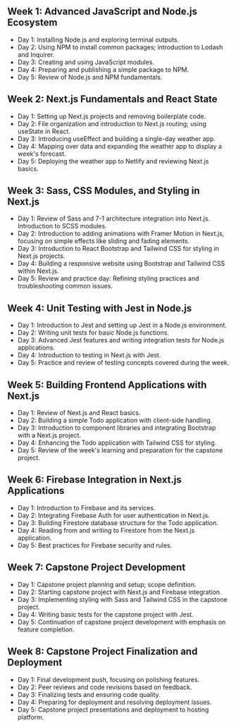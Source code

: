 ## Week 1: Advanced JavaScript and Node.js Ecosystem

- Day 1: Installing Node.js and exploring terminal outputs.
- Day 2: Using NPM to install common packages; introduction to Lodash and Inquirer.
- Day 3: Creating and using JavaScript modules.
- Day 4: Preparing and publishing a simple package to NPM.
- Day 5: Review of Node.js and NPM fundamentals.

## Week 2: Next.js Fundamentals and React State

- Day 1: Setting up Next.js projects and removing boilerplate code.
- Day 2: File organization and introduction to Next.js routing; using useState in React.
- Day 3: Introducing useEffect and building a single-day weather app.
- Day 4: Mapping over data and expanding the weather app to display a week's forecast.
- Day 5: Deploying the weather app to Netlify and reviewing Next.js basics.

## Week 3: Sass, CSS Modules, and Styling in Next.js

- Day 1: Review of Sass and 7-1 architecture integration into Next.js. Introduction to SCSS modules.
- Day 2: Introduction to adding animations with Framer Motion in Next.js, focusing on simple effects like sliding and fading elements.
- Day 3: Introduction to React Bootstrap and Tailwind CSS for styling in Next.js projects.
- Day 4: Building a responsive website using Bootstrap and Tailwind CSS within Next.js.
- Day 5: Review and practice day: Refining styling practices and troubleshooting common issues.

## Week 4: Unit Testing with Jest in Node.js

- Day 1: Introduction to Jest and setting up Jest in a Node.js environment.
- Day 2: Writing unit tests for basic Node.js functions.
- Day 3: Advanced Jest features and writing integration tests for Node.js applications.
- Day 4: Introduction to testing in Next.js with Jest.
- Day 5: Practice and review of testing concepts covered during the week.

## Week 5: Building Frontend Applications with Next.js

- Day 1: Review of Next.js and React basics.
- Day 2: Building a simple Todo application with client-side handling.
- Day 3: Introduction to component libraries and integrating Bootstrap with a Next.js project.
- Day 4: Enhancing the Todo application with Tailwind CSS for styling.
- Day 5: Review of the week's learning and preparation for the capstone project.

## Week 6: Firebase Integration in Next.js Applications

- Day 1: Introduction to Firebase and its services.
- Day 2: Integrating Firebase Auth for user authentication in Next.js.
- Day 3: Building Firestore database structure for the Todo application.
- Day 4: Reading from and writing to Firestore from the Next.js application.
- Day 5: Best practices for Firebase security and rules.

## Week 7: Capstone Project Development

- Day 1: Capstone project planning and setup; scope definition.
- Day 2: Starting capstone project with Next.js and Firebase integration.
- Day 3: Implementing styling with Sass and Tailwind CSS in the capstone project.
- Day 4: Writing basic tests for the capstone project with Jest.
- Day 5: Continuation of capstone project development with emphasis on feature completion.

## Week 8: Capstone Project Finalization and Deployment

- Day 1: Final development push, focusing on polishing features.
- Day 2: Peer reviews and code revisions based on feedback.
- Day 3: Finalizing tests and ensuring code quality.
- Day 4: Preparing for deployment and resolving deployment issues.
- Day 5: Capstone project presentations and deployment to hosting platform.
